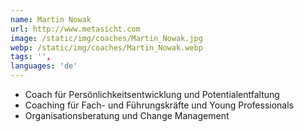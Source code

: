 ```yaml
---
name: Martin Nowak
url: http://www.metasicht.com
image: /static/img/coaches/Martin_Nowak.jpg
webp: /static/img/coaches/Martin_Nowak.webp
tags: '',
languages: 'de'
---
```


<ul><li>Coach für Persönlichkeitsentwicklung und Potentialentfaltung</li><li>Coaching für Fach- und Führungskräfte und Young Professionals</li><li>Organisationsberatung und Change Management</li></ul>